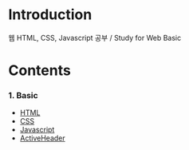 # Introduction

웹 HTML, CSS, Javascript 공부 / Study for Web Basic

# Contents

### 1. Basic

- [HTML]( https://github.com/ChanYoung-dev/FrontendBasic/blob/master/1.%20Basic/HTML/README.md "HTML")
- [CSS]( https://github.com/ChanYoung-dev/FrontendBasic/blob/master/1.%20Basic/CSS/README.md "CSS")
- [Javascript]( https://github.com/ChanYoung-dev/FrontendBasic/blob/master/1.%20Basic/javascript/README.md "Javascript")
- [ActiveHeader]( https://github.com/ChanYoung-dev/FrontendBasic/tree/master/1.%20Basic/activeHeader "ActivHeader")

